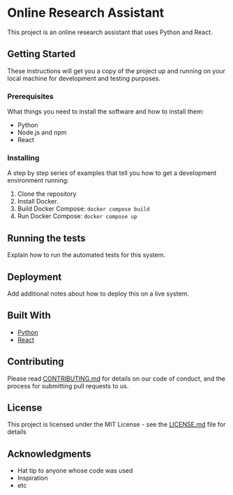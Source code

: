 # Online Research Assistant

This project is an online research assistant that uses Python and React.

## Getting Started

These instructions will get you a copy of the project up and running on your local machine for development and testing purposes.

### Prerequisites

What things you need to install the software and how to install them:

- Python
- Node.js and npm
- React

### Installing

A step by step series of examples that tell you how to get a development environment running:

1. Clone the repository
2. Install Docker.
3. Build Docker Compose: `docker compose build`
4. Run Docker Compose: `docker compose up`

## Running the tests

Explain how to run the automated tests for this system.

## Deployment

Add additional notes about how to deploy this on a live system.

## Built With

- [Python](https://www.python.org/)
- [React](https://reactjs.org/)

## Contributing

Please read [CONTRIBUTING.md](CONTRIBUTING.md) for details on our code of conduct, and the process for submitting pull requests to us.

## License

This project is licensed under the MIT License - see the [LICENSE.md](LICENSE.md) file for details

## Acknowledgments

- Hat tip to anyone whose code was used
- Inspiration
- etc
